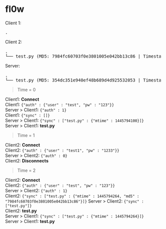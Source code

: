 # fl0w

Client 1:
<pre>
.
</pre>

Client 2:
<pre>
.
└── test.py (MD5: 7984fc60703f0e3801005e042bb13c86 | Timestamp: 1445794264)
</pre>

Server:
<pre>
.
└── test.py (MD5: 354dc351e940ef48b689d4d925532053 | Timestamp: 1445794100)
</pre>



> Time = 0

Client1: **Connect**  
Client1: `{"auth" : {"user" : "test", "pw" : "123"}}`  
Server > Client1: `{"auth" : 1}`  
Client1: `{"sync" : []}`  
Server > Client1: `{"sync" : ["test.py" : {"mtime" : 1445794100}]}`  
Server > Client1: **test.py**

> Time = 1

Client2: **Connect**  
Client2: `{"auth" : {"user" : "test1", "pw" : "1233"}}`  
Server > Client2: `{"auth" : 0}`  
Client2: **Disconnects**

> Time = 2

Client2: **Connect**  
Client2: `{"auth" : {"user" : "test", "pw" : "123"}}`  
Server > Client2: `{"auth" : 1}`  
Client2: `{"sync" : ["test.py" : {"mtime" : 1445794264, "md5" : "7984fc60703f0e3801005e042bb13c86"}]}`
Server > Client2: `{"sync" : ["test.py"]}`  
Client2: **test.py**  
Server > Client1: `{"sync" : ["test.py" : {"mtime" : 1445794264}]}`  
Server > Client1: **test.py**